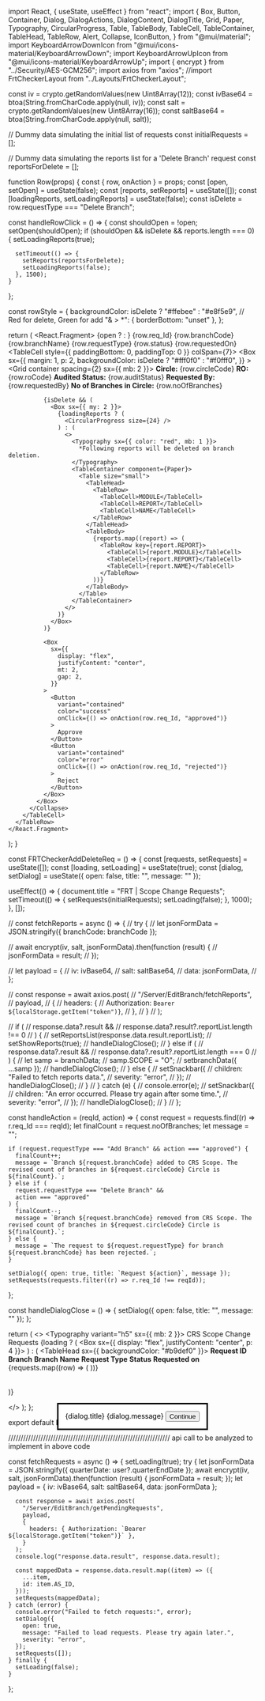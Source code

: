 import React, { useState, useEffect } from "react";
import {
  Box,
  Button,
  Container,
  Dialog,
  DialogActions,
  DialogContent,
  DialogTitle,
  Grid,
  Paper,
  Typography,
  CircularProgress,
  Table,
  TableBody,
  TableCell,
  TableContainer,
  TableHead,
  TableRow,
  Alert,
  Collapse,
  IconButton,
} from "@mui/material";
import KeyboardArrowDownIcon from "@mui/icons-material/KeyboardArrowDown";
import KeyboardArrowUpIcon from "@mui/icons-material/KeyboardArrowUp";
import { encrypt } from "../Security/AES-GCM256";
import axios from "axios";
//import FrtCheckerLayout from "../Layouts/FrtCheckerLayout";

const iv = crypto.getRandomValues(new Uint8Array(12));
const ivBase64 = btoa(String.fromCharCode.apply(null, iv));
const salt = crypto.getRandomValues(new Uint8Array(16));
const saltBase64 = btoa(String.fromCharCode.apply(null, salt));

// Dummy data simulating the initial list of requests
const initialRequests = [];

// Dummy data simulating the reports list for a 'Delete Branch' request
const reportsForDelete = [];

function Row(props) {
  const { row, onAction } = props;
  const [open, setOpen] = useState(false);
  const [reports, setReports] = useState([]);
  const [loadingReports, setLoadingReports] = useState(false);
  const isDelete = row.requestType === "Delete Branch";

  const handleRowClick = () => {
    const shouldOpen = !open;
    setOpen(shouldOpen);
    if (shouldOpen && isDelete && reports.length === 0) {
      setLoadingReports(true);

      setTimeout(() => {
        setReports(reportsForDelete);
        setLoadingReports(false);
      }, 1500);
    }
  };

  const rowStyle = {
    backgroundColor: isDelete ? "#ffebee" : "#e8f5e9", // Red for delete, Green for add
    "& > *": { borderBottom: "unset" },
  };

  return (
    <React.Fragment>
      <TableRow sx={rowStyle}>
        <TableCell>
          <IconButton
            aria-label="expand row"
            size="small"
            onClick={handleRowClick}
          >
            {open ? <KeyboardArrowUpIcon /> : <KeyboardArrowDownIcon />}
          </IconButton>
        </TableCell>
        <TableCell>{row.req_Id}</TableCell>
        <TableCell>{row.branchCode}</TableCell>
        <TableCell>{row.branchName}</TableCell>
        <TableCell>{row.requestType}</TableCell>
        <TableCell>{row.status}</TableCell>
        <TableCell>{row.requestedOn}</TableCell>
      </TableRow>
      <TableRow>
        <TableCell style={{ paddingBottom: 0, paddingTop: 0 }} colSpan={7}>
          <Collapse in={open} timeout="auto" unmountOnExit>
            <Box
              sx={{
                margin: 1,
                p: 2,
                backgroundColor: isDelete ? "#fff0f0" : "#f0fff0",
              }}
            >
              <Grid container spacing={2} sx={{ mb: 2 }}>
                <Grid item xs={3}>
                  <b>Circle:</b> {row.circleCode}
                </Grid>
                <Grid item xs={3}>
                  <b>RO:</b> {row.roCode}
                </Grid>
                <Grid item xs={3}>
                  <b>Audited Status:</b> {row.auditStatus}
                </Grid>
                <Grid item xs={3}>
                  <b>Requested By:</b> {row.requestedBy}
                </Grid>
                <Grid item xs={12}>
                  <b>No of Branches in Circle:</b> {row.noOfBranches}
                </Grid>
              </Grid>

              {isDelete && (
                <Box sx={{ my: 2 }}>
                  {loadingReports ? (
                    <CircularProgress size={24} />
                  ) : (
                    <>
                      <Typography sx={{ color: "red", mb: 1 }}>
                        *Following reports will be deleted on branch deletion.
                      </Typography>
                      <TableContainer component={Paper}>
                        <Table size="small">
                          <TableHead>
                            <TableRow>
                              <TableCell>MODULE</TableCell>
                              <TableCell>REPORT</TableCell>
                              <TableCell>NAME</TableCell>
                            </TableRow>
                          </TableHead>
                          <TableBody>
                            {reports.map((report) => (
                              <TableRow key={report.REPORT}>
                                <TableCell>{report.MODULE}</TableCell>
                                <TableCell>{report.REPORT}</TableCell>
                                <TableCell>{report.NAME}</TableCell>
                              </TableRow>
                            ))}
                          </TableBody>
                        </Table>
                      </TableContainer>
                    </>
                  )}
                </Box>
              )}

              <Box
                sx={{
                  display: "flex",
                  justifyContent: "center",
                  mt: 2,
                  gap: 2,
                }}
              >
                <Button
                  variant="contained"
                  color="success"
                  onClick={() => onAction(row.req_Id, "approved")}
                >
                  Approve
                </Button>
                <Button
                  variant="contained"
                  color="error"
                  onClick={() => onAction(row.req_Id, "rejected")}
                >
                  Reject
                </Button>
              </Box>
            </Box>
          </Collapse>
        </TableCell>
      </TableRow>
    </React.Fragment>
  );
}

const FRTCheckerAddDeleteReq = () => {
  const [requests, setRequests] = useState([]);
  const [loading, setLoading] = useState(true);
  const [dialog, setDialog] = useState({ open: false, title: "", message: "" });

  useEffect(() => {
    document.title = "FRT | Scope Change Requests";
    setTimeout(() => {
      setRequests(initialRequests);
      setLoading(false);
    }, 1000);
  }, []);

  // const fetchReports = async () => {
  //   try {
  //     let jsonFormData = JSON.stringify({ branchCode: branchCode });

  //     await encrypt(iv, salt, jsonFormData).then(function (result) {
  //       jsonFormData = result;
  //     });

  //     let payload = {
  //       iv: ivBase64,
  //       salt: saltBase64,
  //       data: jsonFormData,
  //     };

  //     const response = await axios.post(
  //       "/Server/EditBranch/fetchReports",
  //       payload,
  //       {
  //         headers: {
  //           Authorization: `Bearer ${localStorage.getItem("token")}`,
  //         },
  //       }
  //     );

  //     if (
  //       response.data?.result &&
  //       response.data?.result?.reportList.length !== 0
  //     ) {
  //       setReportsList(response.data.result.reportList);
  //       setShowReports(true);
  //       handleDialogClose();
  //     } else if (
  //       response.data?.result &&
  //       response.data?.result?.reportList.length === 0
  //     ) {
  //       let samp = branchData;
  //       samp.SCOPE = "O";
  //       setbranchData({ ...samp });
  //       handleDialogClose();
  //     } else {
  //       setSnackbar({
  //         children: "Failed to fetch reports data.",
  //         severity: "error",
  //       });
  //       handleDialogClose();
  //     }
  //   } catch (e) {
  //     console.error(e);
  //     setSnackbar({
  //       children: "An error occurred. Please try again after some time.",
  //       severity: "error",
  //     });
  //     handleDialogClose();
  //   }
  // };

  const handleAction = (reqId, action) => {
    const request = requests.find((r) => r.req_Id === reqId);
    let finalCount = request.noOfBranches;
    let message = "";

    if (request.requestType === "Add Branch" && action === "approved") {
      finalCount++;
      message = `Branch ${request.branchCode} added to CRS Scope. The revised count of branches in ${request.circleCode} Circle is ${finalCount}.`;
    } else if (
      request.requestType === "Delete Branch" &&
      action === "approved"
    ) {
      finalCount--;
      message = `Branch ${request.branchCode} removed from CRS Scope. The revised count of branches in ${request.circleCode} Circle is ${finalCount}.`;
    } else {
      message = `The request to ${request.requestType} for branch ${request.branchCode} has been rejected.`;
    }

    setDialog({ open: true, title: `Request ${action}`, message });
    setRequests(requests.filter((r) => r.req_Id !== reqId));
  };

  const handleDialogClose = () => {
    setDialog({ open: false, title: "", message: "" });
  };

  return (
    <>
      <Container maxWidth={false}>
        <Typography variant="h5" sx={{ mb: 2 }}>
          CRS Scope Change Requests
        </Typography>
        <TableContainer component={Paper}>
          {loading ? (
            <Box sx={{ display: "flex", justifyContent: "center", p: 4 }}>
              <CircularProgress />
            </Box>
          ) : (
            <Table aria-label="collapsible table">
              <TableHead sx={{ backgroundColor: "#b9def0" }}>
                <TableRow>
                  <TableCell />
                  <TableCell>
                    <b>Request ID</b>
                  </TableCell>
                  <TableCell>
                    <b>Branch</b>
                  </TableCell>
                  <TableCell>
                    <b>Branch Name</b>
                  </TableCell>
                  <TableCell>
                    <b>Request Type</b>
                  </TableCell>
                  <TableCell>
                    <b>Status</b>
                  </TableCell>
                  <TableCell>
                    <b>Requested on</b>
                  </TableCell>
                </TableRow>
              </TableHead>
              <TableBody>
                {requests.map((row) => (
                  <Row key={row.req_Id} row={row} onAction={handleAction} />
                ))}
              </TableBody>
            </Table>
          )}
        </TableContainer>
      </Container>
      <Dialog open={dialog.open} onClose={handleDialogClose}>
        <DialogTitle>{dialog.title}</DialogTitle>
        <DialogContent>
          <Alert severity="success">{dialog.message}</Alert>
        </DialogContent>
        <DialogActions>
          <Button onClick={handleDialogClose}>Continue</Button>
        </DialogActions>
      </Dialog>
    </>
  );
};

export default FRTCheckerAddDeleteReq;


/////////////////////////////////////////////////////////////////
api call to be analyzed to implement in above code

 const fetchRequests = async () => {
    setLoading(true);
    try {
      let jsonFormData = JSON.stringify({ quarterDate: user?.quarterEndDate });
      await encrypt(iv, salt, jsonFormData).then(function (result) {
        jsonFormData = result;
      });
      let payload = { iv: ivBase64, salt: saltBase64, data: jsonFormData };

      const response = await axios.post(
        "/Server/EditBranch/getPendingRequests",
        payload,
        {
          headers: { Authorization: `Bearer ${localStorage.getItem("token")}` },
        }
      );
      console.log("response.data.result", response.data.result);

      const mappedData = response.data.result.map((item) => ({
        ...item,
        id: item.AS_ID,
      }));
      setRequests(mappedData);
    } catch (error) {
      console.error("Failed to fetch requests:", error);
      setDialog({
        open: true,
        message: "Failed to load requests. Please try again later.",
        severity: "error",
      });
      setRequests([]);
    } finally {
      setLoading(false);
    }
  };
